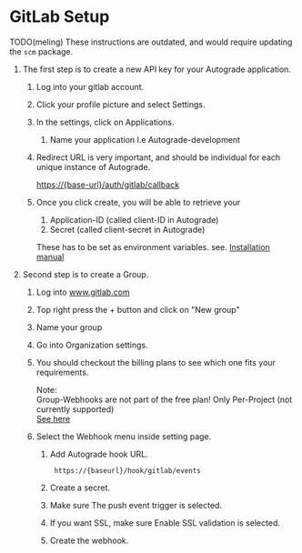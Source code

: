 # GitLab Setup

TODO(meling) These instructions are outdated, and would require updating the `scm` package.

1. The first step is to create a new API key for your Autograde application.
    1. Log into your gitlab account.
    2. Click your profile picture and select Settings.
    3. In the settings, click on Applications.
        1. Name your application I.e Autograde-development
    5. Redirect URL is very important, and should be individual for each unique instance of Autograde.

        <https://{base-url}/auth/gitlab/callback>
    6. Once you click create, you will be able to retrieve your
        1. Application-ID (called client-ID in Autograde)
        2. Secret (called client-secret in Autograde)

        These has to be set as environment variables.
        see. <a href="Installation.md"> Installation manual </a>

2. Second step is to create a Group.
    1. Log into www.gitlab.com
    2. Top right press the + button and click on "New group"

    3. Name your group

    4. Go into Organization settings.
    5. You should checkout the billing plans to see which one fits your requirements.

        Note: <br/>
        Group-Webhooks are not part of the free plan! Only Per-Project (not currently supported) <br/>
        <a href="https://about.gitlab.com/pricing/gitlab-com/feature-comparison/"> See here </a>

    6. Select the Webhook menu inside setting page.

        1. Add Autograde hook URL.

                https://{baseurl}/hook/gitlab/events

        2. Create a secret.
        3. Make sure The push event trigger is selected.
        4. If you want SSL, make sure Enable SSL validation is selected.
        5. Create the webhook.
